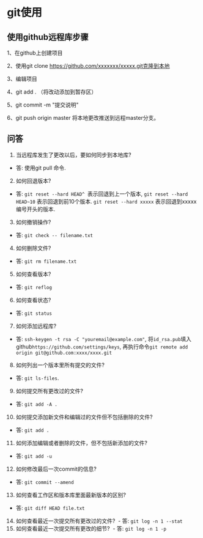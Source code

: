 # git使用
## 使用github远程库步骤
1、在github上创建项目

2、使用git clone https://github.com/xxxxxxx/xxxxx.git克隆到本地

3、编辑项目

4、git add . （将改动添加到暂存区）

5、git commit -m "提交说明"

6、git push origin master 将本地更改推送到远程master分支。

## 问答
1. 当远程库发生了更改以后，要如何同步到本地库?
  - 答: 使用git pull 命令.
2. 如何回退版本?
  - 答: `git reset --hard HEAD^ `表示回退到上一个版本, `git reset --hard HEAD~10` 表示回退到前10个版本. `git reset --hard xxxxx` 表示回退到xxxxx编号开头的版本.
3. 如何撤销操作?
  - 答: `git check -- filename.txt`
4. 如何删除文件?
  - 答: `git rm filename.txt`
5. 如何查看版本?
  - 答: `git reflog`
6. 如何查看状态?
  - 答: `git status`
7. 如何添加远程库?
  - 答: `ssh-keygen -t rsa -C "youremail@example.com"`, 将`id_rsa.pub`填入github`https://github.com/settings/keys`, 再执行命令`git remote add origin git@github.com:xxxx/xxxx.git`
8. 如何列出一个版本里所有提交的文件?
  - 答: `git ls-files`.
9. 如何提交所有更改过的文件?
  - 答: `git add -A .`
10. 如何提交添加新文件和编辑过的文件但不包括删除的文件?
  - 答: `git add .`
11. 如何添加编辑或者删除的文件，但不包括新添加的文件?
  - 答: `git add -u`
12. 如何修改最后一次commit的信息?
  - 答: `git commit --amend`
13. 如何查看工作区和版本库里面最新版本的区别?
  - 答: `git diff HEAD file.txt`
14. 如何查看最近一次提交所有更改过的文件?
  - 答: `git log -n 1 --stat`
15. 如何查看最近一次提交所有更改的细节?
  - 答: `git log -n 1 -p`
